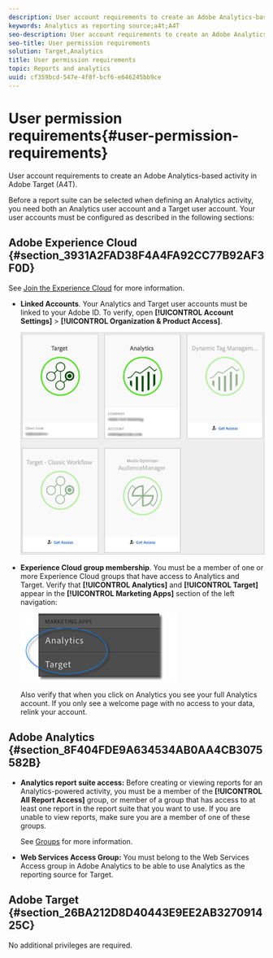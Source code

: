 ```yaml
---
description: User account requirements to create an Adobe Analytics-based activity in Adobe Target (A4T).
keywords: Analytics as reporting source;a4t;A4T
seo-description: User account requirements to create an Adobe Analytics-based activity in Adobe Target (A4T).
seo-title: User permission requirements
solution: Target,Analytics
title: User permission requirements
topic: Reports and analytics
uuid: cf359bcd-547e-4f8f-bcf6-e646245bb9ce
---
```


# User permission requirements{#user-permission-requirements}

User account requirements to create an Adobe Analytics-based activity in Adobe Target (A4T).

Before a report suite can be selected when defining an Analytics activity, you need both an Analytics user account and a Target user account. Your user accounts must be configured as described in the following sections:

## Adobe Experience Cloud {#section_3931A2FAD38F4A4FA92CC77B92AF3F0D}

See [Join the Experience Cloud](https://marketing.adobe.com/resources/help/en_US/mcloud/link_accounts.html) for more information.

* **Linked Accounts**. Your Analytics and Target user accounts must be linked to your Adobe ID. To verify, open **[!UICONTROL Account Settings]** > **[!UICONTROL Organization & Product Access]**. 

  ![](assets/linking.png)

* **Experience Cloud group membership**. You must be a member of one or more Experience Cloud groups that have access to Analytics and Target. Verify that **[!UICONTROL Analytics]** and **[!UICONTROL Target]** appear in the **[!UICONTROL Marketing Apps]** section of the left navigation: 

  ![](assets/analytics-target-access.png)

  Also verify that when you click on Analytics you see your full Analytics account. If you only see a welcome page with no access to your data, relink your account.

## Adobe Analytics {#section_8F404FDE9A634534AB0AA4CB3075582B}

* **Analytics report suite access:** Before creating or viewing reports for an Analytics-powered activity, you must be a member of the **[!UICONTROL All Report Access]** group, or member of a group that has access to at least one report in the report suite that you want to use. If you are unable to view reports, make sure you are a member of one of these groups.

  See [Groups](https://marketing.adobe.com/resources/help/en_US/reference/groups.html) for more information. 

* **Web Services Access Group:** You must belong to the Web Services Access group in Adobe Analytics to be able to use Analytics as the reporting source for Target.

## Adobe Target {#section_26BA212D8D40443E9EE2AB327091425C}

No additional privileges are required. 
